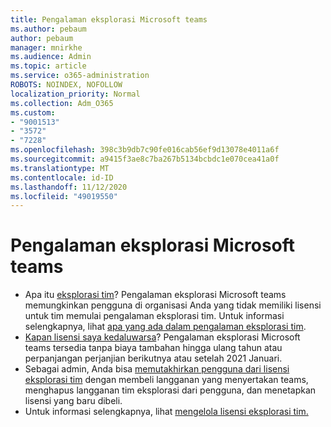 ```yaml
---
title: Pengalaman eksplorasi Microsoft teams
ms.author: pebaum
author: pebaum
manager: mnirkhe
ms.audience: Admin
ms.topic: article
ms.service: o365-administration
ROBOTS: NOINDEX, NOFOLLOW
localization_priority: Normal
ms.collection: Adm_O365
ms.custom:
- "9001513"
- "3572"
- "7228"
ms.openlocfilehash: 398c3b9db7c90fe016cab56ef9d13078e4011a6f
ms.sourcegitcommit: a9415f3ae8c7ba267b5134bcbdc1e070cea41a0f
ms.translationtype: MT
ms.contentlocale: id-ID
ms.lasthandoff: 11/12/2020
ms.locfileid: "49019550"
---
```

# <a name="microsoft-teams-exploratory-experience"></a>Pengalaman eksplorasi Microsoft teams

- Apa itu [eksplorasi tim](https://docs.microsoft.com/microsoftteams/teams-exploratory)? Pengalaman eksplorasi Microsoft teams memungkinkan pengguna di organisasi Anda yang tidak memiliki lisensi untuk tim memulai pengalaman eksplorasi tim. Untuk informasi selengkapnya, lihat [apa yang ada dalam pengalaman eksplorasi tim](https://docs.microsoft.com/microsoftteams/teams-exploratory#whats-in-the-teams-exploratory-experience).
- [Kapan lisensi saya kedaluwarsa](https://docs.microsoft.com/microsoftteams/teams-exploratory#how-long-does-the-teams-exploratory-experience-last)? Pengalaman eksplorasi Microsoft teams tersedia tanpa biaya tambahan hingga ulang tahun atau perpanjangan perjanjian berikutnya atau setelah 2021 Januari.
- Sebagai admin, Anda bisa [memutakhirkan pengguna dari lisensi eksplorasi tim](https://docs.microsoft.com/microsoftteams/teams-exploratory#upgrade-users-from-the-teams-exploratory-license) dengan membeli langganan yang menyertakan teams, menghapus langganan tim eksplorasi dari pengguna, dan menetapkan lisensi yang baru dibeli.
- Untuk informasi selengkapnya, lihat [mengelola lisensi eksplorasi tim.](https://docs.microsoft.com/microsoftteams/teams-exploratory)